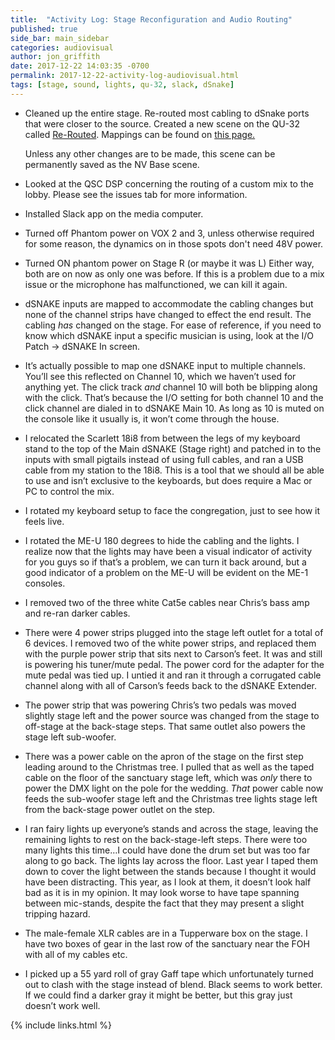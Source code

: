 ```yaml
---
title:  "Activity Log: Stage Reconfiguration and Audio Routing"
published: true
side_bar: main_sidebar
categories: audiovisual
author: jon_griffith
date: 2017-12-22 14:03:35 -0700
permalink: 2017-12-22-activity-log-audiovisual.html
tags: [stage, sound, lights, qu-32, slack, dSnake]
---
```


- Cleaned up the entire stage.  Re-routed most cabling to dSnake ports that were closer to the source.  Created a new scene on the QU-32 called [Re-Routed](https://github.com/NewValleyChurch/Infrastructure/wiki/QU-32-FOH-Setup).  Mappings can be found on [this page.](https://github.com/NewValleyChurch/Infrastructure/wiki/QU-32-FOH-Setup)

  Unless any other changes are to be made, this scene can be permanently saved as the NV Base scene.

- Looked at the QSC DSP concerning the routing of a custom mix to the lobby.  Please see the issues tab for more information.

- Installed Slack app on the media computer.

- Turned off Phantom power on VOX 2 and 3, unless otherwise required for some reason, the dynamics on in those spots don't need 48V power.

- Turned ON phantom power on Stage R (or maybe it was L)  Either way, both are on now as only one was before.  If this is a problem due to a mix issue or the microphone has malfunctioned, we can kill it again.

- dSNAKE inputs are mapped to accommodate the cabling changes but none of the channel strips have changed to effect the end result.  The cabling _has_ changed on the stage.  For ease of reference, if you need to know which dSNAKE input a specific musician is using, look at the I/O Patch -> dSNAKE In screen.

- It’s actually possible to map one dSNAKE input to multiple channels.  You’ll see this reflected on Channel 10, which we haven’t used for anything yet.  The click track _and_ channel 10 will both be blipping along with the click.  That’s because the I/O setting for both channel 10 and the click channel are dialed in to dSNAKE Main 10.  As long as 10 is muted on the console like it usually is, it won’t come through the house.

- I relocated the Scarlett 18i8 from between the legs of my keyboard stand to the top of the Main dSNAKE (Stage right) and patched in to the inputs with small pigtails instead of using full cables, and ran a USB cable from my station to the 18i8.  This is a tool that we should all be able to use and isn’t exclusive to the keyboards, but does require a Mac or PC to control the mix.

- I rotated my keyboard setup to face the congregation, just to see how it feels live.

- I rotated the ME-U 180 degrees to hide the cabling and the lights.  I realize now that the lights may have been a visual indicator of activity for you guys so if that’s a problem, we can turn it back around, but a good indicator of a problem on the ME-U will be evident on the ME-1 consoles.

- I removed two of the three white Cat5e cables near Chris’s bass amp and re-ran darker cables.

- There were 4 power strips plugged into the stage left outlet for a total of 6 devices.  I removed two of the white power strips, and replaced them with the purple power strip that sits next to Carson’s feet.  It was and still is powering his tuner/mute pedal.  The power cord for the adapter for the mute pedal was tied up.  I untied it and ran it through a corrugated cable channel along with all of Carson’s feeds back to the dSNAKE Extender.  

- The power strip that was powering Chris’s two pedals was moved slightly stage left and the power source was changed from the stage to off-stage at the back-stage steps.  That same outlet also powers the stage left sub-woofer.

- There was a power cable on the apron of the stage on the first step leading around to the Christmas tree.  I pulled that as well as the taped cable on the floor of the sanctuary stage left, which was _only_ there to power the DMX light on the pole for the wedding.  _That_ power cable now feeds the sub-woofer stage left and the Christmas tree lights stage left from the back-stage power outlet on the step.

-  I ran fairy lights up everyone’s stands and across the stage, leaving the remaining lights to rest on the back-stage-left steps.  There were too many lights this time…I could have done the drum set but was too far along to go back.  The lights lay across the floor.  Last year I taped them down to cover the light between the stands because I thought it would have been distracting.  This year, as I look at them, it doesn’t look half bad as it is in my opinion.  It may look worse to have tape spanning between mic-stands, despite the fact that they may present a slight tripping hazard.

-  The male-female XLR cables are in a Tupperware box on the stage.  I have two boxes of gear in the last row of the sanctuary near the FOH with all of my cables etc.

-  I picked up a 55 yard roll of gray Gaff tape which unfortunately turned out to clash with the stage instead of blend.  Black seems to work better.  If we could find a darker gray it might be better, but this gray just doesn’t work well.

{% include links.html %}
